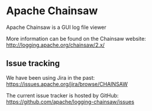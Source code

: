 # Apache Chainsaw

Apache Chainsaw is a GUI log file viewer

More information can be found on the Chainsaw website: http://logging.apache.org/chainsaw/2.x/

## Issue tracking

We have been using Jira in the past:
https://issues.apache.org/jira/browse/CHAINSAW

The current issue tracker is hosted by GitHub:
https://github.com/apache/logging-chainsaw/issues
